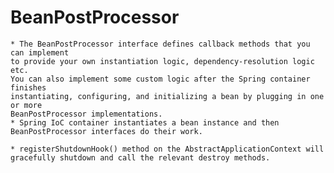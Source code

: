 # BeanPostProcessor
	
	* The BeanPostProcessor interface defines callback methods that you can implement 
	to provide your own instantiation logic, dependency-resolution logic etc. 
	You can also implement some custom logic after the Spring container finishes 
	instantiating, configuring, and initializing a bean by plugging in one or more 
	BeanPostProcessor implementations.
	* Spring IoC container instantiates a bean instance and then BeanPostProcessor interfaces do their work.
	
	* registerShutdownHook() method on the AbstractApplicationContext will gracefully shutdown and call the relevant destroy methods.
	